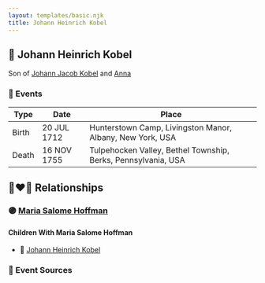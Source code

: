 ```yaml
---
layout: templates/basic.njk
title: Johann Heinrich Kobel
---
```

## 🔵 Johann Heinrich Kobel

Son of [Johann Jacob Kobel](/people/8/81342340) and [Anna ](/people/4/45457809)

### 📆 Events

Type | Date | Place
------ | ------ | ------
Birth | 20 JUL 1712 | Hunterstown Camp, Livingston Manor, Albany, New York, USA
Death | 16 NOV 1755 | Tulpehocken Valley, Bethel Township, Berks, Pennsylvania, USA

## 👩‍❤️‍👨 Relationships

### 🟣 [Maria Salome Hoffman](/people/5/59188360)

#### Children With Maria Salome Hoffman
* 🔵 [Johann Heinrich Kobel](/people/6/65601892)
### 📰 Event Sources
